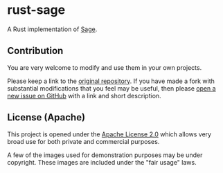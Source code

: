 # rust-sage

A Rust implementation of [Sage](https://github.com/victor-iyiola/sage).

## Contribution

You are very welcome to modify and use them in your own projects.

Please keep a link to the [original repository](https://github.com/victor-iyiola/rust-sage). If you have made a fork with substantial modifications that you feel may be useful, then please [open a new issue on GitHub](https://github.com/victor-iyiola/rust-sage/issues) with a link and short description.

## License (Apache)

This project is opened under the [Apache License 2.0](./LICENSE) which allows very broad use for both private and commercial purposes.

A few of the images used for demonstration purposes may be under copyright. These images are included under the "fair usage" laws.
